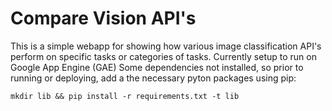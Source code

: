 # Compare Vision API's

This is a simple webapp for showing how various image classification API's perform on specific tasks or categories of tasks. Currently setup to run on Google App Engine (GAE)
Some dependencies not installed, so prior to running or deploying, add a the necessary pyton packages using pip:

`mkdir lib && pip install -r requirements.txt -t lib`

